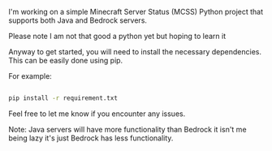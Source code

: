 I'm working on a simple Minecraft Server Status (MCSS) Python project that supports both Java and Bedrock servers.

Please note I am not that good a python yet but hoping to learn it 

Anyway to get started, you will need to install the necessary dependencies. This can be easily done using pip.

For example:
```zsh

pip install -r requirement.txt

```
Feel free to let me know if you encounter any issues.

Note: Java servers will have more functionality than Bedrock it isn't me being lazy it's just Bedrock has less functionality.

